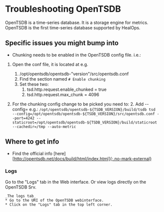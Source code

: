 # Troubleshooting OpenTSDB

OpenTSDB is a time-series database. It is a storage engine for metrics. OpenTSDB is the first time-series database supported by HealOps.

## Specific issues you might bump into

* Chunking needs to be enabled in the OpenTSDB config file. i.e.:

1. Open the conf file, it is located at e.g.
    1. /opt/opentsdb/opentsdb-"version"/src/opentsdb.conf
    2. Find the section named `# Enable chunking`
    3. Set these two:
        1. tsd.http.request.enable_chunked = true
        2. tsd.http.request.max_chunk = 4096

2. For the chunking config change to be picked you need to:
    2. Add --config= e.g.:
        ```
        /opt/opentsdb/opentsdb-${TSDB_VERSION}/build/tsdb tsd --config=/opt/opentsdb/opentsdb-${TSDB_VERSION}/src/opentsdb.conf --port=4242 --staticroot=/opt/opentsdb/opentsdb-${TSDB_VERSION}/build/staticroot --cachedir=/tmp --auto-metric
        ```

## Where to get info

* Find the official info [here][http://opentsdb.net/docs/build/html/index.html]{:.no-mark-external}

### Logs

Go to the "Logs" tab in the Web interface. Or view logs directly on the OpenTSDB Srv.

    _The logs tab_
    * Go to the URI of the OpenTSDB webinterface.
    * Click on the "Logs" tab in the top left corner.
